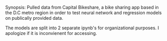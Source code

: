 
Synopsis: Pulled data from Capital Bikeshare, a bike sharing app based in the D.C metro region in order to test neural network and regression models on publically provided data.

The models are split into 2 separate ipynb's for organizational purposes. I apologize if it is inconvienent for accessing.
